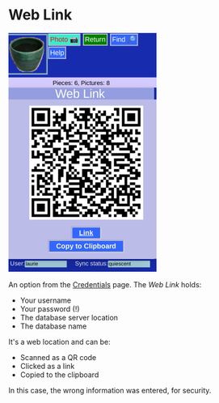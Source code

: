 # Web Link

![](MakeURL.png)

An option from the  [Credentials](RemoteDatabaseInput.md) page. The _Web Link_ holds:
* Your username
* Your password (!)
* The database server location
* The database name

It's a web location and can be:

* Scanned as a QR code
* Clicked as a link
* Copied to the clipboard

In this case, the wrong information was entered, for security.
 